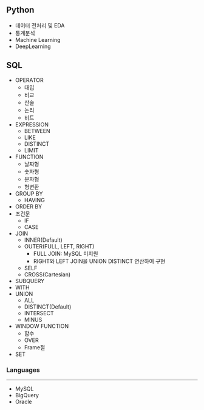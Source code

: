## Python
- 데이터 전처리 및 EDA
- 통계분석
- Machine Learning
- DeepLearning

## SQL
- OPERATOR
  - 대입
  - 비교
  - 산술
  - 논리
  - 비트
- EXPRESSION
  - BETWEEN
  - LIKE
  - DISTINCT
  - LIMIT
- FUNCTION
  - 날짜형
  - 숫자형
  - 문자형
  - 형변환
- GROUP BY
  - HAVING
- ORDER BY
- 조건문
  - IF
  - CASE
- JOIN
  - INNER(Default)
  - OUTER(FULL, LEFT, RIGHT)
    - FULL JOIN: MySQL 미지원
    - RIGHT와 LEFT JOIN을 UNION DISTINCT 연산하여 구현
  - SELF
  - CROSS(Cartesian)
- SUBQUERY
- WITH
- UNION
  - ALL
  - DISTINCT(Default)
  - INTERSECT
  - MINUS
- WINDOW FUNCTION
  - 함수
  - OVER
  - Frame절
- SET

### Languages
---
- MySQL
- BigQuery
- Oracle